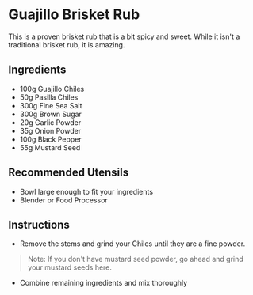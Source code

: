 # Guajillo Brisket Rub
[Version: 1.0]: #
[Author: Jonathan Petz | JPEGtheDev]: #

This is a proven brisket rub that is a bit spicy and sweet. While it isn't a traditional brisket rub, it is amazing.

## Ingredients
* 100g Guajillo Chiles
* 50g Pasilla Chiles
* 300g Fine Sea Salt
* 300g Brown Sugar
* 20g Garlic Powder
* 35g Onion Powder
* 100g Black Pepper
* 55g Mustard Seed

## Recommended Utensils
* Bowl large enough to fit your ingredients
* Blender or Food Processor

## Instructions
* Remove the stems and grind your Chiles until they are a fine powder.
> Note: If you don't have mustard seed powder, go ahead and grind your mustard seeds here.
* Combine remaining ingredients and mix thoroughly